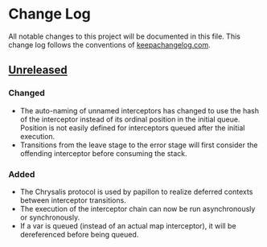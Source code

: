 # Change Log
All notable changes to this project will be documented in this file. This change log follows the conventions of [keepachangelog.com](http://keepachangelog.com/).

## [Unreleased]
### Changed
- The auto-naming of unnamed interceptors has changed to use the hash of the interceptor instead of its ordinal position in the initial queue.  Position is not easily defined for interceptors queued after the initial execution.
- Transitions from the leave stage to the error stage will first consider the offending interceptor before consuming the stack.
### Added
- The Chrysalis protocol is used by papillon to realize deferred contexts between interceptor transitions.
- The execution of the interceptor chain can now be run asynchronously or synchronously.
- If a var is queued (instead of an actual map interceptor), it will be dereferenced before being queued.

[Unreleased]: https://github.com/lambda-toolshed/papillon/compare/0.1.1...HEAD
[0.1.1]: https://github.com/lambda-toolshed/papillon/compare/0.1.0...0.1.1
